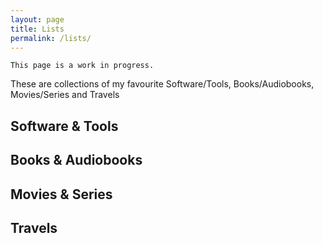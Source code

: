 ```yaml
---
layout: page
title: Lists
permalink: /lists/
---
```

`This page is a work in progress.`

These are collections of my favourite Software/Tools, Books/Audiobooks, Movies/Series and Travels

## Software & Tools

## Books & Audiobooks

## Movies & Series

## Travels
